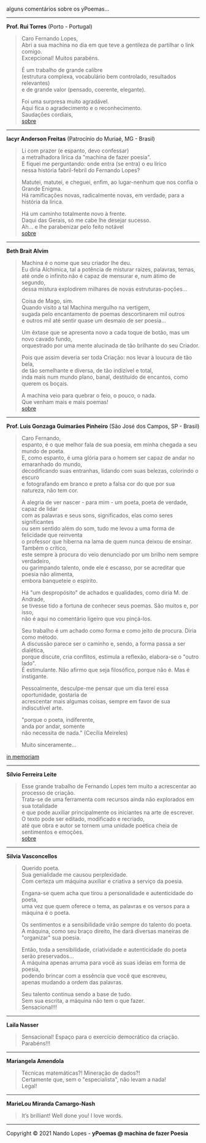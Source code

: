 alguns comentários sobre os yPoemas...  
___  

**Prof. Rui Torres** (Porto - Portugal)  
> Caro Fernando Lopes,  
> Abri a sua machina no dia em que teve a gentileza de partilhar o link comigo.  
> Excepcional! Muitos parabéns.  
> 
> É um trabalho de grande calibre  
> (estrutura complexa, vocabulário bem controlado, resultados relevantes)  
> e de grande valor (pensado, coerente, elegante).  
> 
> Foi uma surpresa muito agradável.  
> Aqui fica o agradecimento e o reconhecimento.  
> Saudações cordiais,  
[sobre](http://telepoesis.net/)  
___  

**Iacyr Anderson Freitas** (Patrocínio do Muriaé, MG - Brasil)  
> Li com prazer (e espanto, devo confessar)  
> a metralhadora lírica da "machina de fazer poesia".  
> E fiquei me perguntando: onde entra (se entra) o eu lírico  
> nessa história fabril-febril do Fernando Lopes?  
> 
> Matutei, matutei, e cheguei, enfim, ao lugar-nenhum que nos confia o Grande Enigma.  
> Há ramificações novas, radicalmente novas, em verdade, para a história da lírica.  
> 
> Há um caminho totalmente novo à frente.  
> Daqui das Gerais, só me cabe lhe desejar sucesso.  
> Ah... e lhe parabenizar pelo feito notável  
[sobre](http://www.algumapoesia.com.br/poesia3/poesianet373.htm)  
___  

**Beth Brait Alvim**  
> Machina é o nome que seu criador lhe deu.  
> Eu diria Alchimica, tal a potência de misturar raizes, palavras, temas,  
> até onde o infinito não é capaz de mensurar e, num átimo de segundo,  
> dessa mistura explodirem milhares de novas estruturas-poções...  
> 
> Coisa de Mago, sim.  
> Quando visito a tal Machina mergulho na vertigem,  
> sugada pelo encantamento de poemas descortinarem mil outros  
> e outros mil até sentir quase um desmaio de ser poesia...  
> 
> Um êxtase que se apresenta novo a cada toque de botão, mas um novo cavado fundo,  
> orquestrado por uma mente alucinada de tão brilhante do seu Criador.  
> 
> Pois que assim deveria ser toda Criação: nos levar à loucura de tão bela,  
> de tão semelhante e diversa, de tão indizível e total,  
> inda mais num mundo plano, banal, destituído de encantos, como querem os boçais.  
> 
> A machina veio para quebrar o feio, o pouco, o nada.  
> Que venham mais e mais poemas!  
[sobre](https://www.editorapatua.com.br/produto/24326/a-febre-e-a-mariposa-de-beth-brait-alvim)
___  

**Prof. Luis Gonzaga Guimarães Pinheiro** (São José dos Campos, SP - Brasil)  
> Caro Fernando,  
> espanto, é o que melhor fala de sua poesia, em minha chegada a seu mundo de poeta.  
> E, como espanto, é uma glória para o homem ser capaz de andar no emaranhado do mundo,  
> decodificando suas entranhas, lidando com suas belezas, colorindo o escuro  
> e fotografando em branco e preto a falsa cor do que por sua natureza, não tem cor.  
> 
> A alegria de ver nascer - para mim - um poeta, poeta de verdade, capaz de lidar  
> com as palavras e seus sons, significados, elas como seres significantes  
> ou sem sentido além do som, tudo me levou a uma forma de felicidade que reinventa  
> o professor que hiberna na lama de quem nunca deixou de ensinar. Também o crítico,  
> este sempre à procura do veio denunciado por um brilho nem sempre verdadeiro,  
> ou garimpando talento, onde ele é escasso, por se acreditar que poesia não alimenta,  
> embora banqueteie o espirito.  
> 
> Há "um despropósito" de achados e qualidades, como diria M. de Andrade,  
> se tivesse tido a fortuna de conhecer seus poemas. São muitos e, por isso,  
> não é aqui no comentário ligeiro que vou pinçá-los.  
> 
> Seu trabalho é um achado como forma e como jeito de procura. Diria como método.  
> A discussão parece ser o caminho e, sendo, a forma passa a ser dialética,  
> porque discute, cria conflitos, estimula a reflexão, elabora-se o "outro lado".  
> É estimulante. Não afirmo que seja filosófico, porque não é. Mas é instigante.  
> 
> Pessoalmente, desculpe-me pensar que um dia terei essa oportunidade, gostaria de  
> acrescentar mais algumas coisas, sempre em favor de sua indiscutível arte.  
> 
> "porque o poeta, indiferente,  
> anda por andar, somente  
> não necessita de nada." (Cecília Meireles)  
> 
> Muito sinceramente...  
> 
[in memoriam](https://www.youtube.com/watch?v=2uh8_Ge6wxY)  
___  

**Sílvio Ferreira Leite**  
> Esse grande trabalho de Fernando Lopes tem muito a acrescentar ao processo de criação.  
> Trata-se de uma ferramenta com recursos ainda não explorados em sua totalidade  
> e que pode auxiliar principalmente os iniciantes na arte de escrever.  
> O texto pode ser editado, modificado e recriado,  
> até que obra e autor se tornem uma unidade poética cheia de sentimentos e emoções.  
[sobre](https://x.facebook.com/silvioferreiraleitee)  
___  

**Silvia Vasconcellos**  
> Querido poeta.  
> Sua genialidade me causou perplexidade.  
> Com certeza um máquina auxiliar e criativa a serviço da poesia.  
> 
> Engana-se quem acha que tirou a personalidade e autenticidade do poeta,  
> uma vez que quem oferece o tema, as palavras e os versos para a máquina é o poeta.  
> 
> Os sentimentos e a sensibilidade virão sempre do talento do poeta.  
> A máquina, como seu braço direito, lhe dará diversas maneiras de "organizar" sua poesia.  
> 
> Então, toda a sensibilidade, criatividade e autenticidade do poeta serão preservados...  
> A máquina apenas arruma para você as suas ideias em forma de poesia,  
> podendo  brincar com a essência que você que escreveu,  
> apenas mudando a ordem das palavras.  
> 
> Seu talento continua sendo a base de tudo.  
> Sem sua escrita, a máquina não tem o que fazer.  
> Sensacional!!!  
___  

**Laila Nasser**  
> Sensacional! Espaço para o exercício democrático da criação. Parabéns!!!  
___  

**Mariangela Amendola**  
> Técnicas matemáticas?! Mineração de dados?!  
> Certamente que, sem o "especialista", não levam a nada!  
> Legal!  
___  

**MarieLou Miranda Camargo-Nash**  
> It’s brilliant! Well done you! I love words.  
___  

Copyright © 2021 Nando Lopes - **yPoemas @ machina de fazer Poesia**